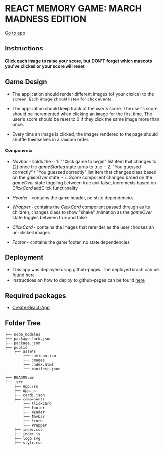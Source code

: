 # REACT MEMORY GAME: MARCH MADNESS EDITION

[Go to app](https://troynwynn.github.io/ReactMemoryGame/)

## Instructions
#### Click each image to raise your score, but DON'T forget which mascots you've clicked or your score will reset

## Game Design
* The application should render different images (of your choice) to the screen. Each image should listen for click events.

* The application should keep track of the user's score. The user's score should be incremented when clicking an image for the first time. The user's score should be reset to 0 if they click the same image more than once.

* Every time an image is clicked, the images rendered to the page should shuffle themselves in a random order.

#### Components

* *Navbar* - holds the 
 ⋅⋅ 1. ""Click game to begin" list item that changes to (2) once the *gameStarted* state turns to true
 ⋅⋅ 2. "You guessed correctly" / "You guessed correctly" list item that changes class based on the *gameOver* state
 ⋅⋅ 3. *Score* component changed based on the *gameOver* state toggling between true and false, increments based on *ClickCard* addClick functionality
 
 * *Header* - contains the game header, no state dependencies
 
 * *Wrapper* - contains the *ClickCard* component passed through as its children, changes class to show "shake" animation as the *gameOver* state toggles between true and false
 
 * *ClickCard* - contains the images that rerender as the user chooses an un-clicked images
 
  * *Footer* - contains the game footer, no state dependencies

## Deployment
* This app was deployed using github-pages. The deployed brach can be found [here](https://github.com/troynwynn/ReactMemoryGame/tree/gh-pages). 
* Instructions on how to deploy to github-pages can be found [here](https://github.com/gitname/react-gh-pages)

## Required packages
* [Create-React-App](https://reactjs.org/docs/create-a-new-react-app.html)

## Folder Tree

```
├── node_modules
├── package-lock.json
├── package.json
├── public
    ├── assets
        ├── favicon.ico
        ├── images
        ├── index.html
        └── manifest.json

├── README.md
└──  src
    ├── App.css
    ├── App.js
    ├── cards.json
    ├── components
        ├── ClickCard
        ├── Footer
        ├── Header
        ├── Navbar
        ├── Score
        ├── Wrapper
    ├── index.css
    ├── index.js
    ├── logo.svg
    ├── style.css


```
